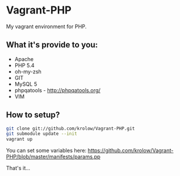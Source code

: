Vagrant-PHP
===========

My vagrant environment for PHP.


## What it's provide to you:

- Apache
- PHP 5.4
- oh-my-zsh
- GIT
- MySQL 5
- phpqatools - http://phpqatools.org/
- VIM

## How to setup?

```bash
git clone git://github.com/krolow/Vagrant-PHP.git
git submodule update --init
vagrant up
```

You can set some variables here: https://github.com/krolow/Vagrant-PHP/blob/master/manifests/params.pp


That's it...
